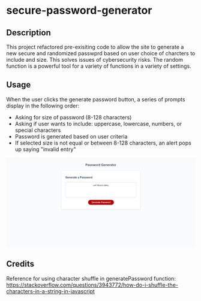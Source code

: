 # secure-password-generator

## Description

This project refactored pre-exisiting code to allow the site to generate a new secure and randomized passwprd based on user choice of charcters to include and size. This solves issues of cybersecurity risks. The random function is a powerful tool for a variety of functions in a variety of settings.

## Usage

When the user clicks the generate password button, a series of prompts display in the following order:
- Asking for size of password (8-128 characters)
- Asking if user wants to include: uppercase, lowercase, numbers, or special characters
- Password is generated based on user criteria
- If selected size is not equal or between 8-128 characters, an alert pops up saying "invalid entry"


![The Password Generator application displays a red button to "Generate Password".](Assets\password-generator-pic.png)


## Credits

Reference for using character shuffle in generatePassword function:
  https://stackoverflow.com/questions/3943772/how-do-i-shuffle-the-characters-in-a-string-in-javascript



